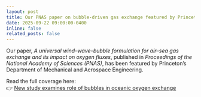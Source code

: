 ```yaml
---
layout: post
title: Our PNAS paper on bubble-driven gas exchange featured by Princeton MAE
date: 2025-09-22 09:00:00-0400
inline: false
related_posts: false
---
```


Our paper, *A universal wind–wave–bubble formulation for air–sea gas exchange and its impact on oxygen fluxes*, published in *Proceedings of the National Academy of Sciences (PNAS)*, has been featured by Princeton’s Department of Mechanical and Aerospace Engineering.  

Read the full coverage here:  
👉 [New study examines role of bubbles in oceanic oxygen exchange](https://mae.princeton.edu/news/2025/new-study-examines-role-bubbles-oceanic-oxygen-exchange)
